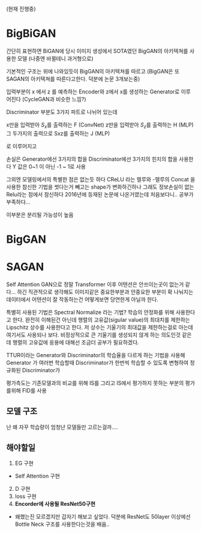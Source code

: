 
(현재 진행중)

# BigBiGAN

간단히 표현하면 BiGAN에 당시 이미지 생성에서 SOTA였던 BigGAN의 아키텍쳐를 사용한 모델 (나중엔 바뀔테니 과거형으로)

기본적인 구조는 위에 나와있듯이 BigGAN의 아키텍쳐를 따르고 (BigGAN은 또 SAGAN의 아키텍쳐를 따른다고한다. 덕분에 논문 3개보는중)

입력부분이 x 에서 z 를 예측하는 Encoder와 z에서 x를 생성하는 Generator로 이루어진다 (CycleGAN과 비슷한 느낌?)


Discriminator 부분도 3가지 파트로 나뉘어 있는데 

x만을 입력받아 $S_x$를 출력하는 F (ConvNet)
z만을 입력받아 $S_z$를 출력하는 H (MLP)
그 두가지의 출력으로 Sxz를 출력하는 J (MLP) 

로 이루어지고 

손실은 Generator에선 3가지의 합을
Discriminator에선 3가지의 힌지의 합을 사용한다
Y 값은 0~1 이 아닌 -1 ~ 1로 사용

그외엔 모델링에서의 특별한 점은 없는듯 하다
CReLU 라는 렐루와 -렐루의 Concat 을 사용한 참신한 기법을 썻다는거 빼고는
shape가 변화하긴하나 그래도 정보손실이 없는 Relu라는 점에서 참신하다
2016년에 등재된 논문에 나온거였는데 처음보다니.. 공부가 부족하다...




이부분은 분리될 가능성이 높음
# BigGAN



# SAGAN 
Self Attention GAN으로 정말 Transformer 이후 어텐션은 안쓰이는곳이 없는거 같다...
하긴 직관적으로 생각해도 이미지같은 중요한부분과 안중요한 부분이 확 나눠지는 데이터에서
어텐션이 잘 작동하는건 어떻게보면 당연한게 아닐까 한다.

특별히 사용된 기법은 
Spectral Normalize 라는 기법?
학습의 안정화를 위해 사용한다고 한다.
완전히 이해된건 아닌데 행렬의 고유값(sigular value)의 최대치를 제한하는 Lipschitz 상수를 사용한다고 한다.
저 상수는 기울기의 최대값을 제한하는걸로 아는데 여기서도 사용되나 보다.
비정상적으로 큰 기울기를 생성되지 않게 하는 의도인것 같은데
행렬의 고유값에 응용에 대해선 조금더 공부가 필요하겠다.

TTUR이라는 Generator와 Discriminator의 학습율을 다르게 하는 기법을 사용해
Generator 가 여러번 학습할때 Discriminator가 한번씩 학습할 수 있도록 변형하여
정규화된 Discriminator가 

평가측도는 기존모델과의 비교를 위해 IS를 
그리고 IS에서 평가하지 못하는 부분의 평가를위해 FID를 사용

## 모델 구조






난 왜 자꾸 학습량이 엄청난 모델들만 고르는걸까....






## 해야할일
1. EG 구현
 - Self Attention 구현
2. D 구현
3. loss 구현
4. **Encorder에 사용될 ResNet50구현** 
 - 왜했는진 모르겠지만 갑자기 해보고 싶었다. 덕분에 ResNet도 50layer 이상에선 Bottle Neck 구조를 사용한다는것을 배움..
